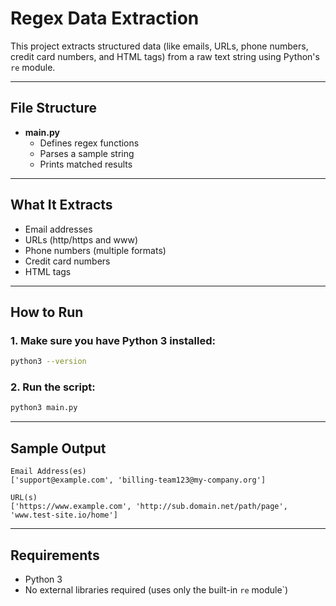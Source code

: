 # Regex Data Extraction

This project extracts structured data (like emails, URLs, phone numbers, credit card numbers, and HTML tags) from a raw text string using Python's `re` module.

---

## File Structure

- **main.py**
  - Defines regex functions
  - Parses a sample string
  - Prints matched results

---

## What It Extracts

- Email addresses  
- URLs (http/https and www)  
- Phone numbers (multiple formats)  
- Credit card numbers  
- HTML tags

---

## How to Run

### 1. Make sure you have Python 3 installed:
```bash
python3 --version
```

### 2. Run the script:
```bash
python3 main.py
```

---

## Sample Output

```
Email Address(es)
['support@example.com', 'billing-team123@my-company.org']

URL(s)
['https://www.example.com', 'http://sub.domain.net/path/page', 'www.test-site.io/home']
```

---

## Requirements

- Python 3  
- No external libraries required (uses only the built-in `re` module`)
